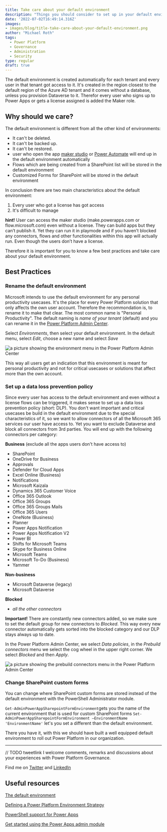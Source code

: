 ```yaml
---
title: Take care about your default environment
description: "Things you should consider to set up in your default environment before you start to roll out a dedicated Power Platform environment strategy"
date: '2022-07-02T16:49:14.316Z'
images: 
- images/blog/title-take-care-about-your-default-environment.png
author: "Michael Roth"
tags: 
  - Power Platform
  - Governance
  - Administration
  - Security
type: regular
draft: true
---
```


The default environment is created automatically for each tenant and every user in that tenant got access to it. It's created in the region closest to the default region of the Azure AD tenant and it comes without a database, unless you provision Dataverse to it. Therefor every user who signs up to Power Apps or gets a license assigned is added the Maker role.

## Why should we care?

The default environment is different from all the other kind of environments:

- It can't be deleted.
- It can't be backed up.
- It can't be restored.
- user who open the app [maker studio](www.make.powerapps.com) or [Power Automate](www.flow.microsoft.com) will end up in the default environment automatically
- Flows which are being created from a SharePoint list will be stored in the default environment
- Customized Forms for SharePoint will be stored in the default environment

In conclusion there are two main characteristics about the default environment:

1. Every user who got a license has got access
2. It's difficult to manage

**hint!**
User can access the maker studio (make.powerapps.com or flow.microsoft.com) even without a license. They can build apps but they can’t publish it. Yet they can run it in playmode and if you haven’t blocked any connectors, flows and other functionalities within this app will actually run. Even though the users don’t have a license.

Therefore it is important for you to know a few best practices and take care about your default environment.

## Best Practices

### Rename the default environment

Microsoft intends to use the default environment for any personal productivity usecases. It's the place for every Power Platform solution that only affects the own user account. Therefore the recommondation is, to rename it to make that clear. The most common name is "Personal Productivity". The default naming is *name of your tenant* (default) and you can rename it in the [Power Platform Admin Center](aka.ms/ppac).

Select *Environments*, then select your default environment. In the default menu, select *Edit*, choose a new name and select *Save*

![a picture showing the environment menu in the Power Platform Admin Center](/images/RenameDefEnv.png)

This way all users get an indication that this environment is meant for personal productivity and not for critical usecases or solutions that affect more than the own account.

### Set up a data loss prevention policy

Since every user has access to the default environment and even without a license flows can be triggered, it makes sense to set up a data loss prevention policy (short: DLP). You don't want important and critical usecases be build in the default environment due to the special characteristics of it, so we want to allow connectors of all the Microsoft 365 services our user
have access to. Yet you want to exclude Dataverse and block all connectors from 3rd parties. You will end up with the following connectors per category:

**Business** (exclude all the apps users don't have access to)

- SharePoint
- OneDrive for Business
- Approvals
- Defender for Cloud Apps
- Excel Online (Business)
- Notifications
- Microsoft Kaizala
- Dynamics 365 Customer Voice
- Office 365 Outlook
- Office 365 Groups
- Office 365 Groups Mails
- Office 365 Users
- OneNote (Business)
- Planner
- Power Apps Notification
- Power Apps Notification V2
- Power BI
- Shifts for Microsoft Teams
- Skype for Business Online
- Microsoft Teams
- Microsoft To-Do (Business)
- Yammer

**Non-business**

- Microsoft Dataverse (legacy)
- Microsoft Dataverse

**Blocked**

- *all the other connectors*

**Important!**
There are constantly new connectors added, so we make sure to set the default group for new connectors to *Blocked*. This way every new connector automatically gets sorted into the blocked category and our DLP stays always up to date.

In the Power Platform Admin Center, we select *Data policies*, in the *Prebuild connectors* menu we select the cog wheel in the upper right corner. We select *Blocked* and then *Apply*.

![a picture showing the prebuild connectors menu in the Power Platform Admin Center](/images/RenameDefEnv_2.png)

### Change SharePoint custom forms

You can change where SharePoint custom forms are stored instead of the default environment with the PowerShell Administrator module.

`Get-AdminPowerAppSharepointFormEnvironment`gets you the name of the current environment that is used for custom SharePoint forms
`Set-AdminPowerAppSharepointFormEnvironment –EnvironmentName 'EnvironmentName'` let's you set a different than the default environment.

There you have it, with this we should have built a well equipped default environment to roll out Power Platform in our organization.

---

// TODO tweetlink
I welcome comments, remarks and discussions about your experiences with Power Platform Governance.

Find me on [Twitter](https://twitter.com/MichaelRoth42) and [LinkedIn](https://www.linkedin.com/in/michael-roth-handsomeguy/)

## Useful resources

[The default environment](https://docs.microsoft.com/en-us/power-platform/admin/powerapps-powershell#designate-sharepoint-custom-form-environment)

[Defining a Power Platform Environment Strategy](https://docs.microsoft.com/en-us/microsoft-365/community/defining-a-power-platform-environment-strategy)

[PowerShell support for Power Apps](https://docs.microsoft.com/en-us/power-platform/admin/powerapps-powershell#designate-sharepoint-custom-form-environment)

[Get started using the Power Apps admin module](https://docs.microsoft.com/en-us/powershell/powerapps/get-started-powerapps-admin?view=pa-ps-latest)